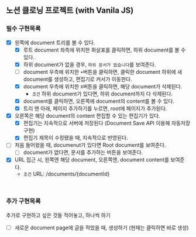 ## 노션 클로닝 프로젝트 (with Vanila JS)

### 필수 구현목록

- [x] 왼쪽에 document 트리를 볼 수 있다.
  - [x] 루트 document 좌측에 위치한 화살표를 클릭하면, 하위 document를 볼 수 있다.
  - [x] 하위 document가 없을 경우, `하위 문서가 없습니다`를 보여준다.
  - [ ] document 우측에 위치한 `+`버튼을 클릭하면, 클릭한 document 하위에 새 document를 생성하고, 편집기로 커서가 이동한다.
  - [x] document 우측에 위치한 `X`버튼을 클릭하면, 해당 document가 삭제된다.
    - `조건` 하위 document가 있다면, 하위 document까지 다 삭제된다.
  - [x] document를 클릭하면, 오른쪽에 document의 content를 볼 수 있다.
  - [x] 트리 맨 아래, 페이지 추가하기를 누르면, root에 페이지가 추가된다.
- [x] 오른쪽은 해당 document의 content 편집할 수 있는 편집기가 있다.
  - [x] 편집기는 지속적으로 서버에 저장된다 (Document Save API 이용해 자동저장 구현)
  - [x] 편집기 제목이 수정됐을 때, 지속적으로 반영된다.
- [ ] 처음 들어왔을 때, documenut가 있다면 Root document를 보여준다.
  - [ ] document가 없다면, 문서를 추가하는 버튼을 보여준다.
- [x] URL 접근 시, 왼쪽엔 해당 document, 오른쪽엔, document content를 보여준다.
  - `조건` URL: /documents/{documentId}

<br />

### 추가 구현목록

추가로 구현하고 싶은 것들 적어놓고, 하나씩 하기

- [ ] 새로운 document page에 글을 적었을 때, 생성하기 (현재는 클릭하면 바로 생성)
